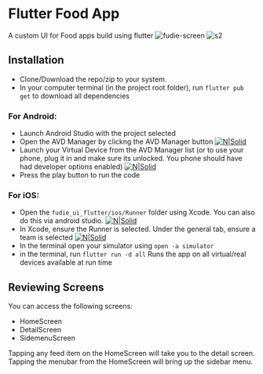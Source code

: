 # Flutter Food App

A custom UI for Food apps build using flutter
![fudie-screen](https://user-images.githubusercontent.com/6443227/131125268-86ae0590-5099-400f-90d7-fb8b1c820085.png)
![s2](https://user-images.githubusercontent.com/6443227/131125335-f355968e-826b-46a8-b843-58443d7c1d58.png)



## Installation

- Clone/Download the repo/zip to your system.
- In your computer terminal (in the project root folder), run `flutter pub get` to download all dependencies

### For Android:
- Launch Android Studio with the project selected
- Open the AVD Manager by clickng the AVD Manager button
[![N|Solid](https://audacitus.com/furniture/1-AndroidStudio.png)](#)
- Launch your Virtual Device from the AVD Manager list (or to use your phone, plug it in and make sure its unlocked. You phone should have had developer options enabled)
[![N|Solid](https://audacitus.com/furniture/2-AVDManager.png)](#)
- Press the play button to run the code

### For iOS:
- Open the `fudie_ui_flutter/ios/Runner` folder using Xcode. You can also do this via android studio.
[![N|Solid](https://audacitus.com/furniture/3-OpenInXcode.png)](#)
- In Xcode, ensure the Runner is selected. Under the general tab, ensure a team is selected
[![N|Solid](https://audacitus.com/furniture/4-XCode-Team.png)](#)
- In the terminal open your simulator using `open -a simulator`
- in the terminal, run `flutter run -d all` Runs the app on all virtual/real devices available at run time


## Reviewing Screens
You can access the following screens:
- HomeScreen
- DetailScreen
- SidemenuScreen

Tapping any feed item on the HomeScreen will take you to the detail screen.
Tapping the menubar from the HomeScreen will bring up the sidebar menu.
